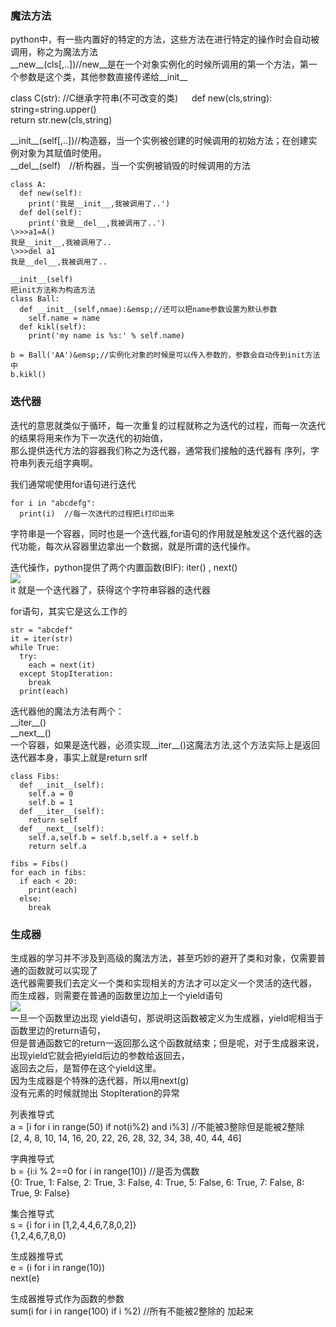 ### 魔法方法  
python中，有一些内置好的特定的方法，这些方法在进行特定的操作时会自动被调用，称之为魔法方法  
\_\_new\_\_(cls[,..])//new__是在一个对象实例化的时候所调用的第一个方法，第一个参数是这个类，其他参数直接传递给__init__  

class C(str): //C继承字符串(不可改变的类)  
def new(cls,string):  
string=string.upper()  
return str.new(cls,string)  

\_\_init\_\_(self[,..])//构造器，当一个实例被创建的时候调用的初始方法；在创建实例对象为其赋值时使用。  
\_\_del\_\_(self) //析构器，当一个实例被销毁的时候调用的方法  

```
class A:  
  def new(self):  
    print('我是__init__,我被调用了..')  
  def del(self):  
    print('我是__del__,我被调用了..')  
\>>>a1=A()  
我是__init__,我被调用了..  
\>>>del a1  
我是__del__,我被调用了..  
```

```
__init__(self)  
把init方法称为构造方法  
class Ball:  
  def __init__(self,nmae):&emsp;//还可以把name参数设置为默认参数  
    self.name = name  
  def kikl(self):  
    print('my name is %s:' % self.name)  

b = Ball('AA')&emsp;//实例化对象的时候是可以传入参数的，参数会自动传到init方法中  
b.kikl()  
```

### 迭代器  
迭代的意思就类似于循环，每一次重复的过程就称之为迭代的过程，而每一次迭代的结果将用来作为下一次迭代的初始值，  
那么提供迭代方法的容器我们称之为迭代器，通常我们接触的迭代器有 序列，字符串列表元组字典啊。  

我们通常呢使用for语句进行迭代  
```
for i in "abcdefg":  
  print(i)  //每一次迭代的过程把i打印出来  
```
字符串是一个容器，同时也是一个迭代器,for语句的作用就是触发这个迭代器的迭代功能，每次从容器里边拿出一个数据，就是所谓的迭代操作。    

迭代操作，python提供了两个内置函数(BIF): iter()  , next()  
![](https://github.com/19969/python/blob/master/img/diedai.PNG)  
it 就是一个迭代器了，获得这个字符串容器的迭代器  


for语句，其实它是这么工作的
```
str = "abcdef"
it = iter(str)
while True:  
  try:
    each = next(it)
  except StopIteration:
    break
  print(each)
```

迭代器他的魔法方法有两个：  
\_\_iter\_\_()  
\_\_next\_\_()  
一个容器，如果是迭代器，必须实现__iter__()这魔法方法,这个方法实际上是返回迭代器本身，事实上就是return srlf  

```
class Fibs:
  def __init__(self):
    self.a = 0
    self.b = 1
  def __iter__(self):
    return self
  def __next__(self):
    self.a,self.b = self.b,self.a + self.b
    return self.a
    
fibs = Fibs()
for each in fibs:
  if each < 20:
    print(each)
  else:
    break
```


### 生成器  
生成器的学习并不涉及到高级的魔法方法，甚至巧妙的避开了类和对象，仅需要普通的函数就可以实现了  
迭代器需要我们去定义一个类和实现相关的方法才可以定义一个灵活的迭代器，  
而生成器，则需要在普通的函数里边加上一个yield语句  
![](https://github.com/19969/python/blob/master/img/%E7%94%9F%E6%88%90%E5%99%A8.PNG)  
一旦一个函数里边出现 yield语句，那说明这函数被定义为生成器，yield呢相当于函数里边的return语句，  
但是普通函数它的return一返回那么这个函数就结束；但是呢，对于生成器来说，出现yield它就会把yield后边的参数给返回去，  
返回去之后，是暂停在这个yield这里。  
因为生成器是个特殊的迭代器，所以用next(g)  
没有元素的时候就抛出 StopIteration的异常  

  
列表推导式  
a = [i for i in range(50) if not(i%2) and i%3]   //不能被3整除但是能被2整除  
[2, 4, 8, 10, 14, 16, 20, 22, 26, 28, 32, 34, 38, 40, 44, 46]  

字典推导式  
b = {i:i % 2==0 for i in range(10)}  //是否为偶数  
{0: True, 1: False, 2: True, 3: False, 4: True, 5: False, 6: True, 7: False, 8: True, 9: False}  

集合推导式  
s = {i for i in [1,2,4,4,6,7,8,0,2]}  
{1,2,4,6,7,8,0}  


生成器推导式  
e = (i for i in range(10))  
next(e)  

生成器推导式作为函数的参数  
sum(i for i in range(100) if i %2)   //所有不能被2整除的 加起来  




























